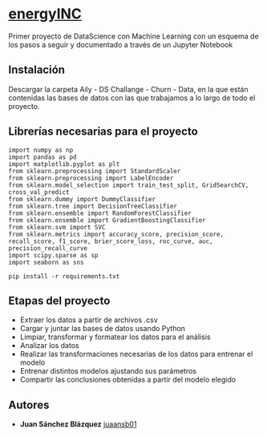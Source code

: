 #  [energyINC](https://github.com/juaansb01/energyINC/blob/main/Energy_inc.ipynb)
Primer proyecto de DataScience con Machine Learning con un esquema de los pasos a seguir y documentado a través de un Jupyter Notebook

## Instalación 
Descargar la carpeta Aily - DS Challange - Churn - Data, en la que están contenidas las bases de datos con las que trabajamos a lo largo de todo el proyecto.

## Librerías necesarias para el proyecto
```
import numpy as np
import pandas as pd
import matplotlib.pyplot as plt
from sklearn.preprocessing import StandardScaler
from sklearn.preprocessing import LabelEncoder
from sklearn.model_selection import train_test_split, GridSearchCV, cross_val_predict
from sklearn.dummy import DummyClassifier
from sklearn.tree import DecisionTreeClassifier
from sklearn.ensemble import RandomForestClassifier
from sklearn.ensemble import GradientBoostingClassifier
from sklearn.svm import SVC
from sklearn.metrics import accuracy_score, precision_score, recall_score, f1_score, brier_score_loss, roc_curve, auc, precision_recall_curve
import scipy.sparse as sp
import seaborn as sns
```
```
pip install -r requirements.txt
```
## Etapas del proyecto
* Extraer los datos a partir de archivos .csv
* Cargar y juntar las bases de datos usando Python
* Limpiar, transformar y formatear los datos para el análisis
* Analizar los datos
* Realizar las transformaciones necesarias de los datos para entrenar el modelo
* Entrenar distintos modelos ajustando sus parámetros
* Compartir las conclusiones obtenidas a partir del modelo elegido

## Autores
* **Juan Sánchez Blázquez** [juaansb01](https://github.com/juaansb01)
